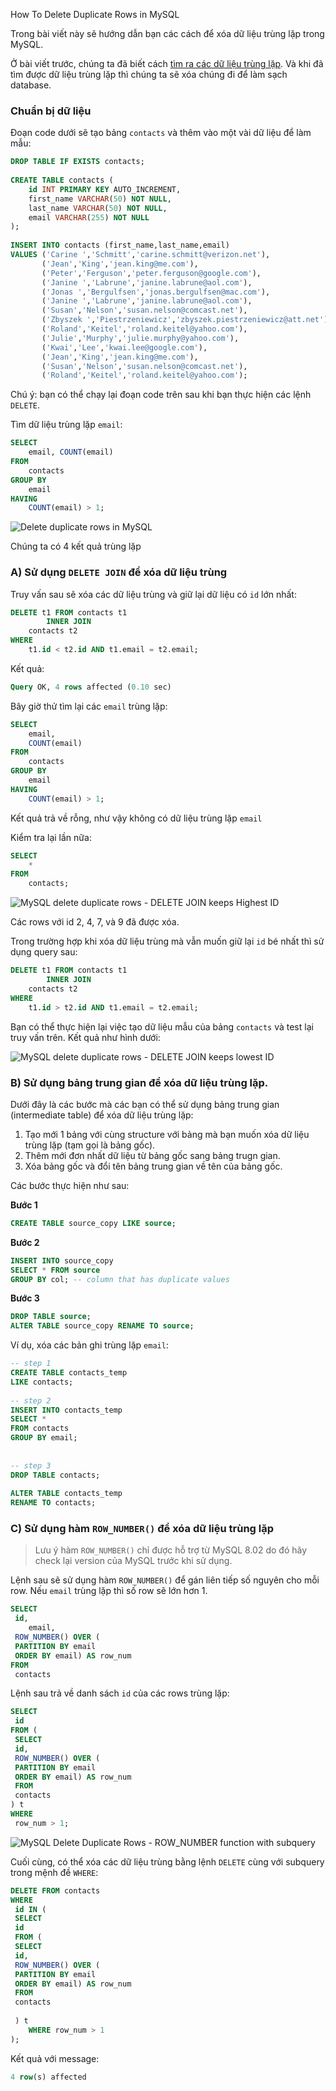 How To Delete Duplicate Rows in MySQL

Trong bài viết này sẽ hướng dẫn bạn các cách để xóa dữ liệu trùng lặp trong MySQL.

Ở bài viết trước, chúng ta đã biết cách [tìm ra các dữ liệu trùng lặp](/2019/05/30/huong-dan-tim-cac-ban-ghi-trung-lap-trong-mysql/). Và khi đã tìm được dữ liệu trùng lặp thì chúng ta sẽ xóa chúng đi để làm sạch database.

### Chuẩn bị dữ liệu
Đoạn code dưới sẽ tạo bảng `contacts` và thêm vào một vài dữ liệu để làm mẫu:

```sql
DROP TABLE IF EXISTS contacts;
 
CREATE TABLE contacts (
    id INT PRIMARY KEY AUTO_INCREMENT,
    first_name VARCHAR(50) NOT NULL,
    last_name VARCHAR(50) NOT NULL, 
    email VARCHAR(255) NOT NULL
);
 
INSERT INTO contacts (first_name,last_name,email) 
VALUES ('Carine ','Schmitt','carine.schmitt@verizon.net'),
       ('Jean','King','jean.king@me.com'),
       ('Peter','Ferguson','peter.ferguson@google.com'),
       ('Janine ','Labrune','janine.labrune@aol.com'),
       ('Jonas ','Bergulfsen','jonas.bergulfsen@mac.com'),
       ('Janine ','Labrune','janine.labrune@aol.com'),
       ('Susan','Nelson','susan.nelson@comcast.net'),
       ('Zbyszek ','Piestrzeniewicz','zbyszek.piestrzeniewicz@att.net'),
       ('Roland','Keitel','roland.keitel@yahoo.com'),
       ('Julie','Murphy','julie.murphy@yahoo.com'),
       ('Kwai','Lee','kwai.lee@google.com'),
       ('Jean','King','jean.king@me.com'),
       ('Susan','Nelson','susan.nelson@comcast.net'),
       ('Roland','Keitel','roland.keitel@yahoo.com');
```
Chú ý: bạn có thể chạy lại đoạn code trên sau khi bạn thực hiện các lệnh `DELETE`.


Tìm dữ liệu trùng lặp `email`:

```sql
SELECT 
    email, COUNT(email)
FROM
    contacts
GROUP BY 
    email
HAVING 
    COUNT(email) > 1;
```

![Delete duplicate rows in MySQL](/wp-content/uploads/2019/05/MySQL-find-duplicate-values-example.png)

Chúng ta có 4 kết quả trùng lặp

### A) Sử dụng `DELETE JOIN` để xóa dữ liệu trùng

Truy vấn sau sẽ xóa các dữ liệu trùng và giữ lại dữ liệu có `id` lớn nhất:

```sql
DELETE t1 FROM contacts t1
        INNER JOIN
    contacts t2 
WHERE
    t1.id < t2.id AND t1.email = t2.email;
```

Kết quả:

```sql
Query OK, 4 rows affected (0.10 sec)
```

Bây giờ thử tìm lại các `email` trùng lặp:

```sql
SELECT 
    email, 
    COUNT(email)
FROM
    contacts
GROUP BY 
    email
HAVING 
    COUNT(email) > 1;
```

Kết quả trả về rỗng, như vậy không có dữ liệu trùng lặp `email`

Kiểm tra lại lần nữa:

```sql
SELECT 
    *
FROM
    contacts;
```

![MySQL delete duplicate rows - DELETE JOIN keeps Highest ID](/wp-content/uploads/2019/05/MySQL-delete-duplicate-rows-DELETE-JOIN-keeps-Highest-ID.png)

Các rows với id 2, 4, 7, và 9 đã được xóa.

Trong trường hợp khi xóa dữ liệu trùng mà vẫn muốn giữ lại `id` bé nhất thì sử dụng query sau:

```sql
DELETE t1 FROM contacts t1
        INNER JOIN
    contacts t2 
WHERE
    t1.id > t2.id AND t1.email = t2.email;
```

Bạn có thể thực hiện lại việc tạo dữ liệu mẫu của bảng `contacts` và test lại truy vấn trên. Kết quả như hình dưới:

![MySQL delete duplicate rows - DELETE JOIN keeps lowest ID](/wp-content/uploads/2019/05/MySQL-delete-duplicate-rows-DELETE-JOIN-keeps-lowest-ID.png)

### B) Sử dụng bảng trung gian để xóa dữ liệu trùng lặp.
Dưới đây là các bước mà các bạn có thể sử dụng bảng trung gian (intermediate table) để xóa dữ liệu trùng lặp:

1. Tạo mới 1 bảng với cùng structure với bảng mà bạn muốn xóa dữ liệu trùng lặp (tạm gọi là bảng gốc).
2. Thêm mới đơn nhất dữ liệu từ bảng gốc sang bảng trugn gian.
3. Xóa bảng gốc và đổi tên bảng trung gian về tên của bảng gốc.

Các bước thực hiện như sau:

**Bước 1**

```sql
CREATE TABLE source_copy LIKE source;
```

**Bước 2**

```sql
INSERT INTO source_copy
SELECT * FROM source
GROUP BY col; -- column that has duplicate values
```

**Bước 3**

```sql
DROP TABLE source;
ALTER TABLE source_copy RENAME TO source;
```

Ví dụ, xóa các bản ghi trùng lặp `email`:

```sql
-- step 1
CREATE TABLE contacts_temp 
LIKE contacts;
 
-- step 2
INSERT INTO contacts_temp
SELECT * 
FROM contacts 
GROUP BY email;
 
 
-- step 3
DROP TABLE contacts;
 
ALTER TABLE contacts_temp 
RENAME TO contacts;
```

### C) Sử dụng hàm `ROW_NUMBER()` để xóa dữ liệu trùng lặp
> Lưu ý hàm `ROW_NUMBER()` chỉ được hỗ trợ từ MySQL 8.02 do đó hãy check lại version của MySQL trước khi sử dụng.

Lệnh sau sẽ sử dụng hàm `ROW_NUMBER()` để gán liên tiếp số nguyên cho mỗi row. Nếu `email` trùng lặp thì số row sẽ lớn hơn 1.

```sql
SELECT 
 id,
    email,
 ROW_NUMBER() OVER (
 PARTITION BY email
 ORDER BY email) AS row_num
FROM 
 contacts
```

Lệnh sau trả về danh sách `id` của các rows trùng lặp:

```sql
SELECT 
 id 
FROM (
 SELECT 
 id,
 ROW_NUMBER() OVER (
 PARTITION BY email
 ORDER BY email) AS row_num
 FROM 
 contacts
) t
WHERE 
 row_num > 1;
```

![MySQL Delete Duplicate Rows - ROW_NUMBER function with subquery](/wp-content/uploads/2019/05/MySQL-Delete-Duplicate-Rows-ROW_NUMBER-function-with-subquery.png)

Cuối cùng, có thể xóa các dữ liệu trùng bằng lệnh `DELETE` cùng với subquery trong mệnh đề `WHERE`:

```sql
DELETE FROM contacts 
WHERE 
 id IN (
 SELECT 
 id 
 FROM (
 SELECT 
 id,
 ROW_NUMBER() OVER (
 PARTITION BY email
 ORDER BY email) AS row_num
 FROM 
 contacts
 
 ) t
    WHERE row_num > 1
);
```

Kết quả với message:

```sql
4 row(s) affected
```
